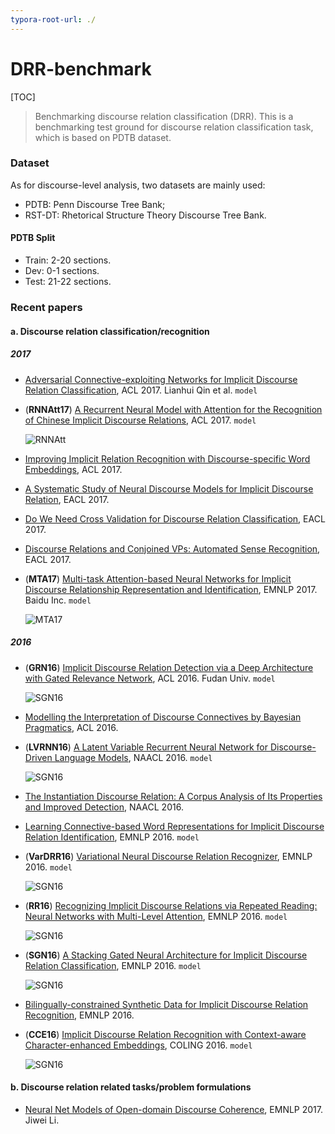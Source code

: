 ```yaml
---
typora-root-url: ./
---
```


# DRR-benchmark
[TOC]

> Benchmarking discourse relation classification (DRR). This is a benchmarking test ground for discourse relation classification task, which is based on PDTB dataset.

### Dataset

As for discourse-level analysis, two datasets are mainly used: 

- PDTB: Penn Discourse Tree Bank;
- RST-DT: Rhetorical Structure Theory Discourse Tree Bank.

#### PDTB Split

- Train: 2-20 sections.
- Dev: 0-1 sections.
- Test: 21-22 sections.

### Recent papers

#### a. Discourse relation classification/recognition

##### 2017

- [Adversarial Connective-exploiting Networks for Implicit Discourse Relation Classification](http://aclweb.org/anthology/P/P17/P17-1093.pdf), ACL 2017. Lianhui Qin et al. `model`

- (**RNNAtt17**) [A Recurrent Neural Model with Attention for the Recognition of Chinese Implicit Discourse Relations](http://aclweb.org/anthology/P/P17/P17-2040.pdf), ACL 2017. `model`

  ![RNNAtt](/assets/imgs/RNNAtt.png)

- [Improving Implicit Relation Recognition with Discourse-specific Word Embeddings](http://aclweb.org/anthology/P/P17/P17-2042.pdf), ACL 2017. 

- [A Systematic Study of Neural Discourse Models for Implicit Discourse Relation](http://aclweb.org/anthology/E/E17/E17-1027.pdf), EACL 2017. 

- [Do We Need Cross Validation for Discourse Relation Classification](http://aclweb.org/anthology/E/E17/), EACL 2017. 

- [Discourse Relations and Conjoined VPs: Automated Sense Recognition](http://aclweb.org/anthology/E/E17/E17-4004.pdf), EACL 2017. 

- (**MTA17**) [Multi-task Attention-based Neural Networks for Implicit Discourse Relationship Representation and Identification](http://aclweb.org/anthology/D/D17/D17-1134.pdf), EMNLP 2017. Baidu Inc. `model`

  ![MTA17](/assets/imgs/MTA17.png)

##### 2016

- (**GRN16**) [Implicit Discourse Relation Detection via a Deep Architecture with Gated Relevance Network](http://aclweb.org/anthology/P/P16/P16-1163.pdf), ACL 2016. Fudan Univ. `model`

  ![SGN16](/assets/imgs/GRN16.png)

- [Modelling the Interpretation of Discourse Connectives by Bayesian Pragmatics](http://aclweb.org/anthology/P/P16/P16-2086.pdf), ACL 2016. 

- (**LVRNN16**) [A Latent Variable Recurrent Neural Network for Discourse-Driven Language Models](http://aclweb.org/anthology/N/N16/N16-1037.pdf), NAACL 2016. `model`

  ![SGN16](/assets/imgs/LVRNN16.png)

- [The Instantiation Discourse Relation: A Corpus Analysis of Its Properties and Improved Detection](http://aclweb.org/anthology/N/N16/N16-1141.pdf), NAACL 2016.

- [Learning Connective-based Word Representations for Implicit Discourse Relation Identification](http://aclweb.org/anthology/D/D16/D16-1020.pdf), EMNLP 2016. `model`

- (**VarDRR16**) [Variational Neural Discourse Relation Recognizer](http://aclweb.org/anthology/D/D16/D16-1037.pdf), EMNLP 2016. `model`

  ![SGN16](/assets/imgs/VarDRR16.png)

- (**RR16**) [Recognizing Implicit Discourse Relations via Repeated Reading: Neural Networks with Multi-Level Attention](http://aclweb.org/anthology/D/D16/D16-1130.pdf), EMNLP 2016. `model`

  ![SGN16](/assets/imgs/RR16.png)

- (**SGN16**) [A Stacking Gated Neural Architecture for Implicit Discourse Relation Classification](http://aclweb.org/anthology/D/D16/D16-1246.pdf), EMNLP 2016. `model`

  ![SGN16](assets/imgs/SGN16.png)

- [Bilingually-constrained Synthetic Data for Implicit Discourse Relation Recognition](http://aclweb.org/anthology/D/D16/D16-1253.pdf), EMNLP 2016. 

- (**CCE16**) [Implicit Discourse Relation Recognition with Context-aware Character-enhanced Embeddings](http://aclweb.org/anthology/C/C16/C16-1180.pdf), COLING 2016. `model`

  ![SGN16](/assets/imgs/CCE16.png)

#### b. Discourse relation related tasks/problem formulations

- [Neural Net Models of Open-domain Discourse Coherence](http://aclweb.org/anthology/D/D17/D17-1019.pdf), EMNLP 2017. Jiwei Li. 

### 